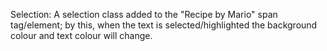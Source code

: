 
Selection:  A selection class added to the "Recipe by Mario" span tag/element; by this, when the text is selected/highlighted the background colour and text colour will change.
